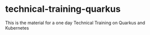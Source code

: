 # technical-training-quarkus
This is the material for a one day Technical Training on Quarkus and Kubernetes 
